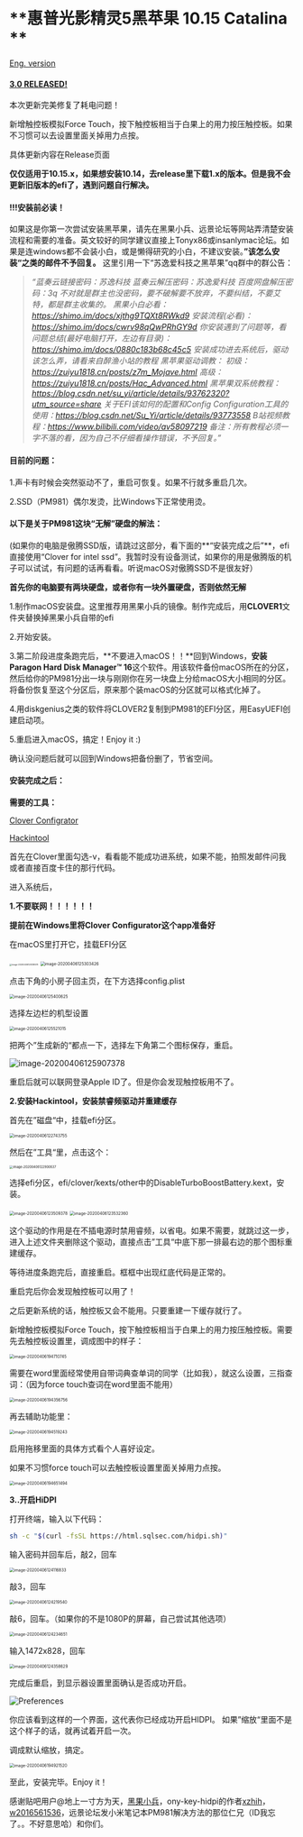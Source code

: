 # **惠普光影精灵5黑苹果 10.15 Catalina **

[Eng. version](https://github.com/Tonymiugrey/Garden-by-miugrey/blob/master/README_ENG.md)

#### <u>**3.0 RELEASED!**</u>

本次更新完美修复了耗电问题！

新增触控板模拟Force Touch，按下触控板相当于白果上的用力按压触控板。如果不习惯可以去设置里面关掉用力点按。

具体更新内容在Release页面

**仅仅适用于10.15.x，如果想安装10.14，去release里下载1.x的版本。但是我不会更新旧版本的efi了，遇到问题自行解决。**

#### **!!!安装前必读！**

如果这是你第一次尝试安装黑苹果，请先在黑果小兵、远景论坛等网站弄清楚安装流程和需要的准备。英文较好的同学建议直接上Tonyx86或insanlymac论坛。如果是连windows都不会装小白，或是懒得研究的小白，不建议安装。**”该怎么安装“之类的邮件不予回复。**
这里引用一下“苏逸爱科技之黑苹果”qq群中的群公告：

> *“蓝奏云链接密码：苏逸科技*
> *蓝奏云解压密码：苏逸爱科技*
> *百度网盘解压密码：3q*
> *不对就是群主也没密码，要不破解要不放弃，不要纠结，不要艾特，都是群主收集的。*
> *黑果小白必看：*
> *https://shimo.im/docs/xjthg9TQXt8RWkd9*
> *安装流程(必看)：*
> *https://shimo.im/docs/cwrv98qQwPRhGY9d*
> *你安装遇到了问题等，看问题总结(最好电脑打开，左边有目录)：*
> *https://shimo.im/docs/0880c183b68c45c5*
> *安装成功进去系统后，驱动该怎么弄，请看来自醉渔小站的教程*
> *黑苹果驱动调教：*
> *初级：https://zuiyu1818.cn/posts/z7m_Mojave.html*
> *高级：https://zuiyu1818.cn/posts/Hac_Advanced.html*
> *黑苹果双系统教程：https://blog.csdn.net/su_yi/article/details/93762320?utm_source=share*
> *关于EFI该如何的配置和Config Configuration工具的使用：https://blog.csdn.net/Su_Yi/article/details/93773558*
> *B站视频教程：https://www.bilibili.com/video/av58097219*
> *备注：所有教程必须一字不落的看，因为自己不仔细看操作错误，不予回复。”*

#### **目前的问题：**

1.声卡有时候会突然驱动不了，重启可恢复。如果不行就多重启几次。

2.SSD（PM981）偶尔发烫，比Windows下正常使用烫。

#### 以下是关于PM981这块“无解”硬盘的解法：

(如果你的电脑是傲腾SSD版，请跳过这部分，看下面的**“安装完成之后”**，efi直接使用“Clover for intel ssd”。我暂时没有设备测试，如果你的用是傲腾版的机子可以试试，有问题的话再看看。听说macOS对傲腾SSD不是很友好）

**首先你的电脑要有两块硬盘，或者你有一块外置硬盘，否则依然无解** 

1.制作macOS安装盘。这里推荐用黑果小兵的镜像。制作完成后，用**CLOVER1**文件夹替换掉黑果小兵自带的efi

2.开始安装。

3.第二阶段进度条跑完后，**不要进入macOS！！**回到Windows，**安装Paragon Hard Disk Manager™ 16**这个软件。用该软件备份macOS所在的分区，然后给你的PM981分出一块与刚刚你在另一块盘上分给macOS大小相同的分区。将备份恢复至这个分区后，原来那个装macOS的分区就可以格式化掉了。

4.用diskgenius之类的软件将CLOVER2复制到PM981的EFI分区，用EasyUEFI创建启动项。

5.重启进入macOS，搞定！Enjoy it :)

确认没问题后就可以回到Windows把备份删了，节省空间。



#### 安装完成之后：

**需要的工具：**

[Clover Configrator](https://mackie100projects.altervista.org/download-clover-configurator/)

[Hackintool](https://github.com/headkaze/Hackintool/releases/download/3.3.7/Hackintool.zip)

首先在Clover里面勾选-v，看看能不能成功进系统，如果不能，拍照发邮件问我或者直接百度卡住的那行代码。

进入系统后，

**1.不要联网！！！！！！**

**提前在Windows里将Clover Configurator这个app准备好**

在macOS里打开它，挂载EFI分区

<img src="./img/image-20200406125138578.png" alt="image-20200406125138578" style="zoom:25%;" />

<img src="./img/image-20200406125303426.png" alt="image-20200406125303426" style="zoom:50%;" />

点击下角的小房子回主页，在下方选择config.plist

<img src="./img/image-20200406125400625.png" alt="image-20200406125400625" style="zoom:50%;" />

选择左边栏的机型设置

<img src="./img/image-20200406125521015.png" alt="image-20200406125521015" style="zoom:50%;" />

把两个”生成新的“都点一下，选择左下角第二个图标保存，重启。

![image-20200406125907378](./img/image-20200406125907378.png)

重启后就可以联网登录Apple ID了。但是你会发现触控板用不了。

**2.安装Hackintool，安装禁睿频驱动并重建缓存**

首先在”磁盘“中，挂载efi分区。

<img src="./img/image-20200406122743755.png" alt="image-20200406122743755" style="zoom:50%;" />

然后在”工具“里，点击这个：

<img src="./img/image-20200406122900637.png" alt="image-20200406122900637" style="zoom:40%;" />

选择efi分区，efi/clover/kexts/other中的DisableTurboBoostBattery.kext，安装。

<img src="./img/image-20200406123509378-6195973.png" alt="image-20200406123509378" style="zoom:50%;" />

<img src="./img/image-20200406123532360.png" alt="image-20200406123532360" style="zoom:50%;" />

这个驱动的作用是在不插电源时禁用睿频，以省电。如果不需要，就跳过这一步，进入上述文件夹删除这个驱动，直接点击”工具“中底下那一排最右边的那个图标重建缓存。

等待进度条跑完后，直接重启。框框中出现红底代码是正常的。

重启完后你会发现触控板可以用了！

之后更新系统的话，触控板又会不能用。只要重建一下缓存就行了。

新增触控板模拟Force Touch，按下触控板相当于白果上的用力按压触控板。需要先去触控板设置里，调成图中的样子：

<img src="./img/image-20200406194710745.png" alt="image-20200406194710745" style="zoom:50%;" />

需要在word里面经常使用自带词典查单词的同学（比如我），就这么设置，三指查词：（因为force touch查词在word里面不能用）

<img src="./img/image-20200406194356756.png" alt="image-20200406194356756" style="zoom:50%;" />

再去辅助功能里：

<img src="./img/image-20200406194519243.png" alt="image-20200406194519243" style="zoom:50%;" />

启用拖移里面的具体方式看个人喜好设定。

如果不习惯force touch可以去触控板设置里面关掉用力点按。

<img src="./img/image-20200406194651494.png" alt="image-20200406194651494" style="zoom:50%;" />

**3..开启HiDPI**

打开终端，输入以下代码：

```bash
sh -c "$(curl -fsSL https://html.sqlsec.com/hidpi.sh)"
```

输入密码并回车后，敲2，回车

<img src="./img/image-20200406124116833.png" alt="image-20200406124116833" style="zoom:50%;" />



敲3，回车

<img src="./img/image-20200406124219540.png" alt="image-20200406124219540" style="zoom:50%;" />

敲6，回车。（如果你的不是1080P的屏幕，自己尝试其他选项）

<img src="./img/image-20200406124234651.png" alt="image-20200406124234651" style="zoom:50%;" />



输入1472x828，回车

<img src="./img/image-20200406124358629.png" alt="image-20200406124358629" style="zoom:50%;" />



完成后重启，到显示器设置里面确认是否成功开启。

![Preferences](https://github.com/xzhih/one-key-hidpi/raw/master/img/hidpi.gif)

你应该看到这样的一个界面，这代表你已经成功开启HIDPI。 如果”缩放“里面不是这个样子的话，就再试着开启一次。

调成默认缩放，搞定。

<img src="./img/image-20200406194921520.png" alt="image-20200406194921520" style="zoom:50%;" />

至此，安装完毕。Enjoy it！



感谢贴吧用户@地上一寸方为天，[黑果小兵](https://blog.daliansky.net)，ony-key-hidpi的作者[xzhih](https://github.com/xzhih/one-key-hidpi)，[w2016561536](https://github.com/w2016561536)，远景论坛发小米笔记本PM981解决方法的那位仁兄（ID我忘了。。不好意思哈）和你们。